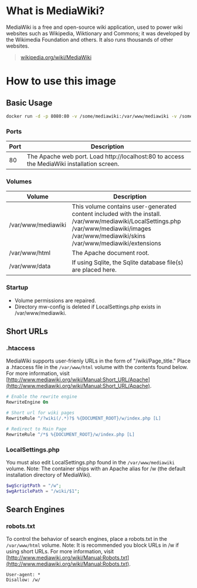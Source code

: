 # What is MediaWiki?

MediaWiki is a free and open-source wiki application, used to power wiki websites such as Wikipedia, Wiktionary and Commons; it was developed by the Wikimedia Foundation and others. It also runs thousands of other websites.

> [wikipedia.org/wiki/MediaWiki](wikipedia.org/wiki/MediaWiki)

# How to use this image

## Basic Usage

```bash
docker run -d -p 8080:80 -v /some/mediawiki:/var/www/mediawiki -v /some/html:/var/www/html -v /some/db:/var/www/data --name mediawiki coryroloff/mediawiki
```

### Ports

| Port | Description                                                                                |
|------|--------------------------------------------------------------------------------------------|
| 80   | The Apache web port. Load http://localhost:80 to access the MediaWiki installation screen. |

### Volumes

| Volume        | Description                                                                                                                                                                                |
|---------------|--------------------------------------------------------------------------------------------------------------------------------------------------------------------------------------------|
| /var/www/mediawiki         | This volume contains user-generated content included with the install.<br>/var/www/mediawiki/LocalSettings.php<br>/var/www/mediawiki/images<br>/var/www/mediawiki/skins<br>/var/www/mediawiki/extensions |
| /var/www/html | The Apache document root.                                                                                                   |
| /var/www/data | If using Sqlite, the Sqlite database file(s) are placed here.                                                                                                                              |

### Startup

* Volume permissions are repaired.
* Directory mw-config is deleted if LocalSettings.php exists in /var/www/mediawiki.

## Short URLs

### .htaccess

MediaWiki supports user-frienly URLs in the form of "/wiki/Page_title." Place a .htaccess file in the `/var/www/html` volume with the contents found below. For more information, visit [http://www.mediawiki.org/wiki/Manual:Short_URL/Apache](http://www.mediawiki.org/wiki/Manual:Short_URL/Apache).

```apache
# Enable the rewrite engine
RewriteEngine On

# Short url for wiki pages
RewriteRule ^/?wiki(/.*)?$ %{DOCUMENT_ROOT}/w/index.php [L]

# Redirect to Main Page
RewriteRule ^/*$ %{DOCUMENT_ROOT}/w/index.php [L]
```

### LocalSettings.php

You must also edit LocalSettings.php found in the `/var/www/mediawiki` volume. Note: The container ships with an Apache alias for /w (the default installation directory of MediaWiki).

```php
$wgScriptPath = "/w";
$wgArticlePath = "/wiki/$1";
```

## Search Engines

### robots.txt

To control the behavior of search engines, place a robots.txt in the `/var/www/html` volume. Note: It is recommended you block URLs in /w if using short URLs. For more information, visit [http://www.mediawiki.org/wiki/Manual:Robots.txt](http://www.mediawiki.org/wiki/Manual:Robots.txt).

```
User-agent: *
Disallow: /w/
```
